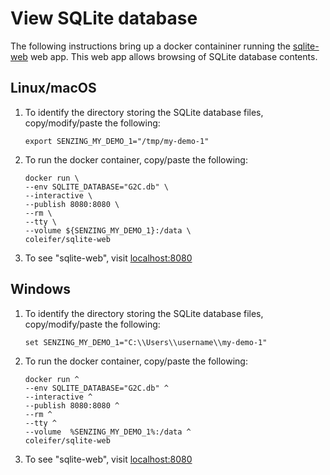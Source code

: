 # View SQLite database

The following instructions bring up a docker containiner running the
[sqlite-web](https://github.com/coleifer/sqlite-web)
web app.
This web app allows browsing of SQLite database contents.

## Linux/macOS

1. To identify the directory storing the SQLite database files,
    copy/modify/paste the following:

    ```console
    export SENZING_MY_DEMO_1="/tmp/my-demo-1"
    ```

1. To run the docker container,
   copy/paste the following:

    ```console
    docker run \
    --env SQLITE_DATABASE="G2C.db" \
    --interactive \
    --publish 8080:8080 \
    --rm \
    --tty \
    --volume ${SENZING_MY_DEMO_1}:/data \
    coleifer/sqlite-web
    ```

1. To see "sqlite-web", visit
   [localhost:8080](http://localhost:8080)

## Windows

1. To identify the directory storing the SQLite database files,
    copy/modify/paste the following:

    ```console
    set SENZING_MY_DEMO_1="C:\\Users\\username\\my-demo-1"
    ```

1. To run the docker container,
   copy/paste the following:

    ```console
    docker run ^
    --env SQLITE_DATABASE="G2C.db" ^
    --interactive ^
    --publish 8080:8080 ^
    --rm ^
    --tty ^
    --volume  %SENZING_MY_DEMO_1%:/data ^
    coleifer/sqlite-web
    ```

1. To see "sqlite-web", visit
   [localhost:8080](http://localhost:8080)
